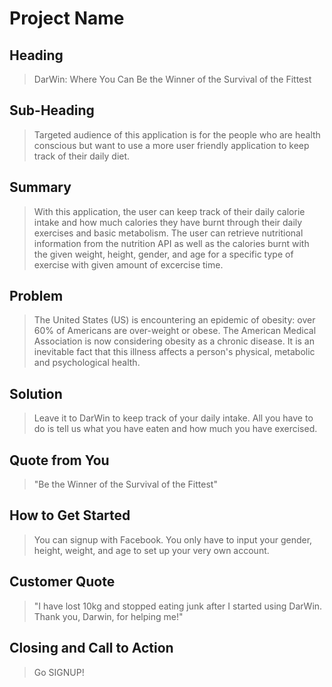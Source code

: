 # Project Name #

<!-- 
> This material was originally posted [here](http://www.quora.com/What-is-Amazons-approach-to-product-development-and-product-management). It is reproduced here for posterities sake.

There is an approach called "working backwards" that is widely used at Amazon. They work backwards from the customer, rather than starting with an idea for a product and trying to bolt customers onto it. While working backwards can be applied to any specific product decision, using this approach is especially important when developing new products or features.

For new initiatives a product manager typically starts by writing an internal press release announcing the finished product. The target audience for the press release is the new/updated product's customers, which can be retail customers or internal users of a tool or technology. Internal press releases are centered around the customer problem, how current solutions (internal or external) fail, and how the new product will blow away existing solutions.

If the benefits listed don't sound very interesting or exciting to customers, then perhaps they're not (and shouldn't be built). Instead, the product manager should keep iterating on the press release until they've come up with benefits that actually sound like benefits. Iterating on a press release is a lot less expensive than iterating on the product itself (and quicker!).

If the press release is more than a page and a half, it is probably too long. Keep it simple. 3-4 sentences for most paragraphs. Cut out the fat. Don't make it into a spec. You can accompany the press release with a FAQ that answers all of the other business or execution questions so the press release can stay focused on what the customer gets. My rule of thumb is that if the press release is hard to write, then the product is probably going to suck. Keep working at it until the outline for each paragraph flows. 

Oh, and I also like to write press-releases in what I call "Oprah-speak" for mainstream consumer products. Imagine you're sitting on Oprah's couch and have just explained the product to her, and then you listen as she explains it to her audience. That's "Oprah-speak", not "Geek-speak".

Once the project moves into development, the press release can be used as a touchstone; a guiding light. The product team can ask themselves, "Are we building what is in the press release?" If they find they're spending time building things that aren't in the press release (overbuilding), they need to ask themselves why. This keeps product development focused on achieving the customer benefits and not building extraneous stuff that takes longer to build, takes resources to maintain, and doesn't provide real customer benefit (at least not enough to warrant inclusion in the press release).
 -->
 
## Heading ##
  > DarWin: Where You Can Be the Winner of the Survival of the Fittest

## Sub-Heading ##
  > Targeted audience of this application is for the people who are health conscious but want to use a more user friendly application to keep track of their daily diet.

## Summary ##
  > With this application, the user can keep track of their daily calorie intake and how much calories they have burnt through their daily exercises and basic metabolism. The user can retrieve nutritional information from the nutrition API as well as the calories burnt with the given weight, height, gender, and age for a specific type of exercise with given amount of excercise time.

## Problem ##
  >  The United States (US) is encountering an epidemic of obesity: over 60% of Americans are over-weight or obese. The American Medical Association is now considering obesity as a chronic disease. It is an inevitable fact that this illness affects a person's physical, metabolic and psychological health.

## Solution ##
  > Leave it to DarWin to keep track of your daily intake. All you have to do is tell us what you have eaten and how much you have exercised. 

## Quote from You ##
  > "Be the Winner of the Survival of the Fittest" 

## How to Get Started ##
  > You can signup with Facebook. You only have to input your gender, height, weight, and age to set up your very own account.

## Customer Quote ##
  > "I have lost 10kg and stopped eating junk after I started using DarWin. Thank you, Darwin, for helping me!"

## Closing and Call to Action ##
  > Go SIGNUP!